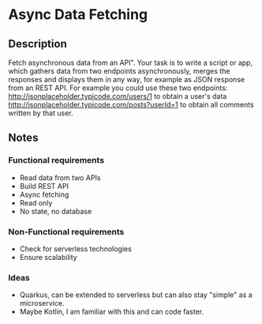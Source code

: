 # Async Data Fetching

## Description

Fetch asynchronous data from an API".
Your task is to write a script or app, which gathers data from two endpoints asynchronously, 
merges the responses and displays them in any way, for example as JSON response from an REST API.
For example you could use these two endpoints:
http://jsonplaceholder.typicode.com/users/1 to obtain a user's data
http://jsonplaceholder.typicode.com/posts?userId=1 to obtain all comments written by that user.

## Notes

### Functional requirements
* Read data from two APIs
* Build REST API
* Async fetching
* Read only
* No state, no database

### Non-Functional requirements

* Check for serverless technologies
* Ensure scalability

### Ideas

* Quarkus, can be extended to serverless but can also stay "simple" as a microservice.
* Maybe Kotlin, I am familiar with this and can code faster.